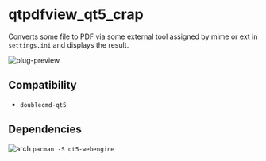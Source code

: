 qtpdfview_qt5_crap
========
Converts some file to PDF via some external tool assigned by mime or ext in `settings.ini` and displays the result.

![plug-preview](https://i.imgur.com/EaputkV.png)

## Compatibility
- `doublecmd-qt5`

## Dependencies
![arch](https://wiki.archlinux.org/favicon.ico) `pacman -S qt5-webengine`